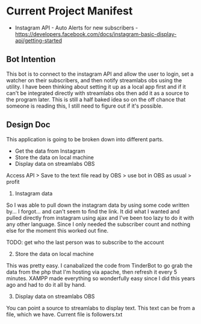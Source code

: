 # Current Project Manifest

* Instagram API - Auto Alerts for new subscribers - https://developers.facebook.com/docs/instagram-basic-display-api/getting-started

## Bot Intention

This bot is to connect to the instagram API and allow the user to login, set a watcher on their subscribers, and then notify streamlabs obs using the utility. I have been thinking about setting it up as a local app first and if it can't be integrated directly with streamlabs obs then add it as a source to the program later. This is still a half baked idea so on the off chance that someone is reading this, I still need to figure out if it's possible.

## Design Doc

This application is going to be broken down into different parts.

* Get the data from Instagram
* Store the data on local machine
* Display data on streamlabs OBS

Access API > Save to the text file read by OBS > use bot in OBS as usual > profit

1. Instagram data

So I was able to pull down the instagram data by using some code written by... I forgot... and can't seem to find the link. It did what I wanted and pulled directly from instagram using ajax and I've been too lazy to do it with any other language. Since I only needed the subscriber count and nothing else for the moment this worked out fine.

TODO: get who the last person was to subscribe to the account

2. Store the data on local machine

This was pretty easy. I canabalized the code from TinderBot to go grab the data from the php that I'm hosting via apache, then refresh it every 5 minutes. XAMPP made everything so wonderfully easy since I did this years ago and had to do it all by hand.

3. Display data on streamlabs OBS

You can point a source to streamlabs to display text. This text can be from a file, which we have. Current file is followers.txt
